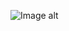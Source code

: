 ![Image alt](https://github.com/zlata-katkina/gmdb/raw/main/C:/Users/zlatk/IdeaProjects/test/src/main/resources/db_scheme.png)

